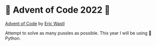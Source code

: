 # :christmas_tree: Advent of Code 2022 :christmas_tree:
[Advent of Code](https://adventofcode.com/2022) by [Eric Wastl](http://was.tl)

Attempt to solve as many pussles as possible. This year I will be using :snake: Python.
